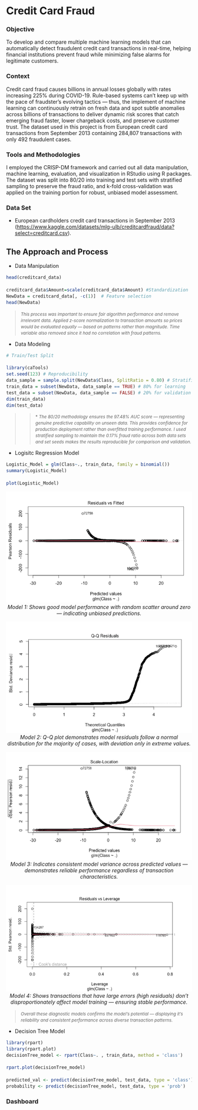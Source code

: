 # Credit Card Fraud

### Objective
To develop and compare multiple machine learning models that can automatically detect fraudulent credit card transactions in real-time, helping financial institutions prevent fraud while minimizing false alarms for legitimate customers. 

### Context
Credit card fraud causes billions in annual losses globally with rates increasing 225% during COVID-19. Rule-based systems can’t keep up with the pace of fraudster’s evolving tactics — thus, the implement of machine learning can continuously retrain on fresh data and spot subtle anomalies across billions of transactions to deliver dynamic risk scores that catch emerging fraud faster, lower chargeback costs, and preserve customer trust. The dataset used in this project is from European credit card transactions from September 2013 containing 284,807 transactions with only 492 fraudulent cases. 

### Tools and Methodologies 
I employed the CRISP-DM framework and carried out all data manipulation, machine learning, evaluation, and visualization in RStudio using R packages. The dataset was split into 80/20 into training and test sets with stratified sampling to preserve the fraud ratio, and k-fold cross-validation was applied on the training portion for robust, unbiased model assessment.


### Data Set
- European cardholders credit card transactions in September 2013 (https://www.kaggle.com/datasets/mlg-ulb/creditcardfraud/data?select=creditcard.csv).

## The Approach and Process 
- Data Manipulation
```r
head(creditcard_data)

creditcard_data$Amount=scale(creditcard_data$Amount) #Standardization
NewData = creditcard_data[, -c(1)]  # Feature selection
head(NewData)
```
> <small> *This process was important to ensure fair algorithm performance and remove irrelevant data. Applied z-score normalization to transaction amounts so prices would be evaluated equally — based on patterns rather than magnitude. Time variable also removed since it had no correlation with fraud patterns.* </small>

- Data Modeling
```r
# Train/Test Split

library(caTools)
set.seed(123) # Reproducibility 
data_sample = sample.split(NewData$Class, SplitRatio = 0.80) # Stratified sampling
train_data = subset(NewData, data_sample == TRUE) # 80% for learning
test_data = subset(NewData, data_sample == FALSE) # 20% for validation
dim(train_data)
dim(test_data)
```
>> <small>* *The 80/20 methodology ensures the 97.48% AUC score — representing genuine predictive capability on unseen data. This provides confidence for production deployment rather than overfitted training performance. I used stratified sampling to maintain the 0.17% fraud ratio across both data sets and set seeds makes the results reproducible for comparison and validation.* </small>

- Logisitc Regression Model
```r
Logistic_Model = glm(Class~., train_data, family = binomial())
summary(Logistic_Model)

plot(Logistic_Model)
```
<p align="center">
  <img src= "images/Model 1.png" alt="Model 1"/><br>
  <em>Model 1: Shows good model performance with random scatter around zero — indicating unbiased predictions.</em>
</p>

<p align="center">
  <img src= "images/Model 2.png" alt="Model 2"/><br>
  <em>Model 2: Q-Q plot demonstrates model residuals follow a normal distribution for the majority of cases, with deviation only in extreme values.</em>
</p>

<p align="center">
  <img src= "images/Model 3.png" alt="Model 3"/><br>
  <em>Model 3: Indicates consistent model variance across predicted values — demonstrates reliable performance regardless of transaction characteristics.</em>
</p>

<p align="center">
  <img src= "images/Model 4.png" alt="Model 4"/><br>
  <em>Model 4: Shows transactions that have large errors (high residuals) don’t disproportionately affect model training — ensuring stable performance.</em>
</p>

> <small> *Overall these diagnostic models confirms the model’s potential — displaying it’s reliability and consistent performance across diverse transaction patterns.* </small>

- Decision Tree Model
```r
library(rpart)
library(rpart.plot)
decisionTree_model <- rpart(Class~. , train_data, method = 'class')

rpart.plot(decisionTree_model)

predicted_val <- predict(decisionTree_model, test_data, type = 'class')
probability <- predict(decisionTree_model, test_data, type = 'prob')
```

### Dashboard
